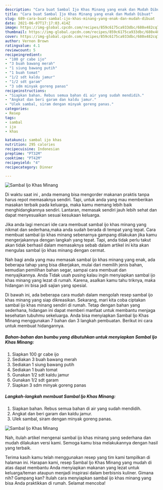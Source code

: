 ```yaml
---
description: "Cara buat Sambal Ijo Khas Minang yang enak dan Mudah Dibuat"
title: "Cara buat Sambal Ijo Khas Minang yang enak dan Mudah Dibuat"
slug: 689-cara-buat-sambal-ijo-khas-minang-yang-enak-dan-mudah-dibuat
date: 2021-06-07T17:17:03.414Z
image: https://img-global.cpcdn.com/recipes/859c6175ca933dbc/680x482cq70/sambal-ijo-khas-minang-foto-resep-utama.jpg
thumbnail: https://img-global.cpcdn.com/recipes/859c6175ca933dbc/680x482cq70/sambal-ijo-khas-minang-foto-resep-utama.jpg
cover: https://img-global.cpcdn.com/recipes/859c6175ca933dbc/680x482cq70/sambal-ijo-khas-minang-foto-resep-utama.jpg
author: Vernon Brown
ratingvalue: 4.1
reviewcount: 5
recipeingredient:
- "100 gr cabe ijo"
- "3 buah bawang merah"
- "1 siung bawang putih"
- "1 buah tomat"
- "1/2 sdt kaldu jamur"
- "1/2 sdt garam"
- "3 sdm minyak goreng panas"
recipeinstructions:
- "Siapkan bahan. Rebus semua bahan di air yang sudah mendidih."
- "Angkat dan beri garam dan kaldu jamur."
- "Ulek sambal, siram dengan minyak goreng panas."
categories:
- Resep
tags:
- sambal
- ijo
- khas

katakunci: sambal ijo khas 
nutrition: 295 calories
recipecuisine: Indonesian
preptime: "PT32M"
cooktime: "PT42M"
recipeyield: "4"
recipecategory: Dinner

---
```



![Sambal Ijo Khas Minang](https://img-global.cpcdn.com/recipes/859c6175ca933dbc/680x482cq70/sambal-ijo-khas-minang-foto-resep-utama.jpg)

Di waktu  saat ini , anda memang bisa mengorder makanan praktis tanpa harus repot memasaknya sendiri. Tapi, untuk anda yang mau memberikan masakan terbaik pada keluarga, maka kamu memang lebih baik menghidangkannya sendiri. Lantaran, memasak sendiri jauh lebih sehat dan dapat menyesuaikan sesuai kesukaan keluarga.

Jika anda lagi mencari ide cara membuat sambal ijo khas minang yang nikmat dan sederhana,maka anda sudah berada di tempat yang tepat. Cara membuat sambal ijo khas minang  sebenarnya gampang dilakukan jika kamu mengerjakannya dengan langkah yang tepat. Tapi, anda tidak perlu takut akan tidak berhasil dalam memasaknya 
sebab dalam artikel ini kita akan mengulas sambal ijo khas minang dengan cermat.  



Nah bagi anda yang mau memasak sambal ijo khas minang yang enak, ada beberapa tahap yang bisa dikerjakan, mulai dari memilih jenis bahan, kemudian pemilihan bahan segar, sampai cara membuat dan menyajikannya. Anda Tidak usah pusing kalau ingin menyiapkan sambal ijo khas minang yang lezat di rumah. Karena, asalkan kamu  tahu triknya, maka hidangan ini bisa jadi sajian yang spesial.

Di bawah ini, ada beberapa cara mudah dalam mengolah resep sambal ijo khas minang yang siap dikreasikan. Sekarang, mari kita coba ciptakan sambal ijo khas minang sendiri di rumah. Tetap dengan bahan yang sederhana, hidangan ini dapat memberi manfaat untuk membantu menjaga kesehatan tubuhmu sekeluarga. Anda bisa menyiapkan Sambal Ijo Khas Minang menggunakan 7 bahan dan 3 langkah pembuatan. Berikut ini cara untuk membuat hidangannya.

<!--inarticleads1-->

##### Bahan-bahan dan bumbu yang dibutuhkan untuk menyiapkan Sambal Ijo Khas Minang:

1. Siapkan 100 gr cabe ijo
1. Sediakan 3 buah bawang merah
1. Sediakan 1 siung bawang putih
1. Sediakan 1 buah tomat
1. Gunakan 1/2 sdt kaldu jamur
1. Gunakan 1/2 sdt garam
1. Siapkan 3 sdm minyak goreng panas




<!--inarticleads2-->

##### Langkah-langkah membuat Sambal Ijo Khas Minang:

1. Siapkan bahan. Rebus semua bahan di air yang sudah mendidih.
1. Angkat dan beri garam dan kaldu jamur.
1. Ulek sambal, siram dengan minyak goreng panas.
<img src="//assets-global.cpcdn.com/assets/icons/button_play-2c75c40dde080a61004c1f40b05d8f140eaff45d7e9e6481dc71c63d2e7c4909.png" alt="Sambal Ijo Khas Minang">



Nah, itulah artikel mengenai  sambal ijo khas minang  yang sederhana dan mudah dilakukan versi kami. Semoga kamu bisa melakukannya dengan hasil yang terbaik. 

Terima kasih kamu telah menggunakan resep yang tim kami tampilkan di halaman ini. Harapan kami, resep  Sambal Ijo Khas Minang yang mudah di atas dapat membantu Anda menyiapkan makanan yang lezat untuk keluarga/teman ataupun menjadi inspirasi dalam berbisnis kuliner. Gimana nih? Gampang kan? Itulah cara menyiapkan sambal ijo khas minang yang bisa Anda praktikkan di rumah. Selamat mencoba!

